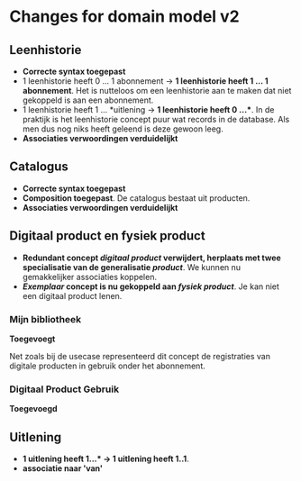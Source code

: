 # Changes for domain model v2

## Leenhistorie
- **Correcte syntax toegepast**
- 1 leenhistorie heeft 0 ... 1 abonnement -> **1 leenhistorie heeft 1 ... 1 abonnement**. Het is nutteloos om een leenhistorie
aan te maken dat niet gekoppeld is aan een abonnement.
- 1 leenhistorie heeft 1 ... \*uitlening -> **1 leenhistorie heeft 0 ...\***. In de praktijk is het leenhistorie concept
puur wat records in de database. Als men dus nog niks heeft geleend is deze gewoon leeg.
- **Associaties verwoordingen verduidelijkt**

## Catalogus
- **Correcte syntax toegepast**
- **Composition toegepast**. De catalogus bestaat uit producten.
- **Associaties verwoordingen verduidelijkt**

## Digitaal product en fysiek product
- **Redundant concept _digitaal product_ verwijdert, herplaats met twee specialisatie van de generalisatie _product_**.
We kunnen nu gemakkelijker associaties koppelen.
- **_Exemplaar_ concept is nu gekoppeld aan _fysiek product_**. Je kan niet een digitaal product lenen.

### Mijn bibliotheek
**Toegevoegt**

Net zoals bij de usecase representeerd dit concept de registraties van digitale producten in gebruik onder het abonnement.

### Digitaal Product Gebruik
**Toegevoegd**

## Uitlening
- **1 uitlening heeft 1...\* -> 1 uitlening heeft 1..1**. 
- **associatie naar 'van'**
